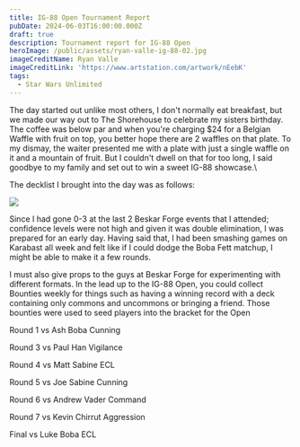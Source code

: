 ```yaml
---
title: IG-88 Open Tournament Report
pubDate: 2024-06-03T16:00:00.000Z
draft: true
description: Tournament report for IG-88 Open
heroImage: /public/assets/ryan-valle-ig-88-02.jpg
imageCreditName: Ryan Valle
imageCreditLink: 'https://www.artstation.com/artwork/nEebK'
tags:
  - Star Wars Unlimited
---
```


The day started out unlike most others, I don't normally eat breakfast, but we made our way out to The Shorehouse to celebrate my sisters birthday. The coffee was below par and when you're charging $24 for a Belgian Waffle with fruit on top, you better hope there are 2 waffles on that plate. To my dismay, the waiter presented me with a plate with just a single waffle on it and a mountain of fruit. But I couldn't dwell on that for too long, I said goodbye to my family and set out to win a sweet IG-88 showcase.\


The decklist I brought into the day was as follows:

![](/public/assets/assets/cnGrNLrUvXYj.webp)

Since I had gone 0-3 at the last 2 Beskar Forge events that I attended; confidence levels were not high and given it was double elimination, I was prepared for an early day. Having said that, I had been smashing games on Karabast all week and felt like if I could dodge the Boba Fett matchup, I might be able to make it a few rounds.

I must also give props to the guys at Beskar Forge for experimenting with different formats. In the lead up to the IG-88 Open, you could collect Bounties weekly for things such as having a winning record with a deck containing only commons and uncommons or bringing a friend. Those bounties were used to seed players into the bracket for the Open

Round 1 vs Ash Boba Cunning

Round 3 vs Paul Han Vigilance

Round 4 vs Matt Sabine ECL

Round 5 vs Joe Sabine Cunning

Round 6 vs Andrew Vader Command

Round 7 vs Kevin Chirrut Aggression

Final vs Luke Boba ECL
